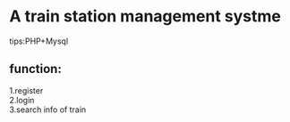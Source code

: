 # A train station management systme 
tips:PHP+Mysql
## function:
1.register<br>
2.login<br>
3.search info of train<br>
